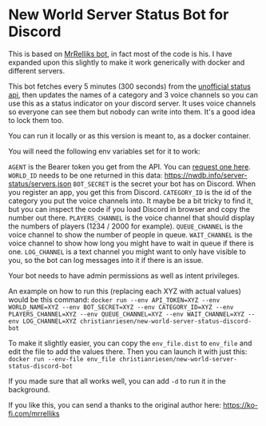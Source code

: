 # New World Server Status Bot for Discord

This is based on [MrRelliks bot](https://github.com/MrRelliks/New-World---server-status-bot--discord-), in fact most of the code is his. I have expanded upon this slightly to make it work generically with docker and different servers.

This bot fetches every 5 minutes (300 seconds) from the [unofficial status api](https://newworldstatus.com/unofficial-status-api), then updates the names of a category and 3 voice channels so you can use this as a status indicator on your discord server. It uses voice channels so everyone can see them but nobody can write into them. It's a good idea to lock them too.

You can run it locally or as this version is meant to, as a docker container.

You will need the following env variables set for it to work:

`AGENT` is the Bearer token you get from the API. You can [request one here](https://newworldstatus.com/__automata/gtm/request.aspx).
`WORLD_ID` needs to be one returned in this data: https://nwdb.info/server-status/servers.json
`BOT_SECRET` is the secret your bot has on Discord. When you register an app, you get this from Discord.
`CATEGORY_ID` is the id of the category you put the voice channels into. It maybe be a bit tricky to find it, but you can inspect the code if you load Discord in browser and copy the number out there.
`PLAYERS_CHANNEL` is the voice channel that should display the numbers of players (1234 / 2000 for example).
`QUEUE_CHANNEL` is the voice channel to show the number of people in queue.
`WAIT_CHANNEL` is the voice channel to show how long you might have to wait in queue if there is one.
`LOG_CHANNEL` is a text channel you might want to only have visible to you, so the bot can log messages into it if there is an issue.

Your bot needs to have admin permissions as well as intent privileges.

An example on how to run this (replacing each XYZ with actual values) would be this command:
`docker run --env API_TOKEN=XYZ --env WORLD_NAME=XYZ --env BOT_SECRET=XYZ --env CATEGORY_ID=XYZ --env PLAYERS_CHANNEL=XYZ --env QUEUE_CHANNEL=XYZ --env WAIT_CHANNEL=XYZ --env LOG_CHANNEL=XYZ christianriesen/new-world-server-status-discord-bot`

To make it slightly easier, you can copy the `env_file.dist` to `env_file` and edit the file to add the values there. Then you can launch it with just this:
`docker run --env-file env_file christianriesen/new-world-server-status-discord-bot`

If you made sure that all works well, you can add `-d` to run it in the background.

If you like this, you can send a thanks to the original author here: https://ko-fi.com/mrrelliks
